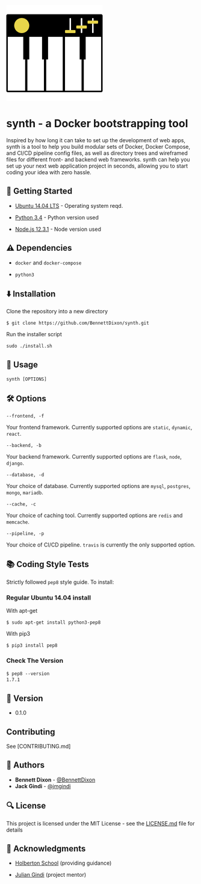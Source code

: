 ![synth logo](assets/synth_logo.png)

# synth - a Docker bootstrapping tool

Inspired by how long it can take to set up the development of web apps, synth is a tool to help you build modular sets of Docker, Docker Compose, and CI/CD pipeline config files, as well as directory trees and wireframed files for different front- and backend web frameworks. synth can help you set up your next web application project in seconds, allowing you to start coding your idea with zero hassle.

## :running: Getting Started

* [Ubuntu 14.04 LTS](http://releases.ubuntu.com/14.04/) - Operating system reqd.

* [Python 3.4](https://www.python.org/downloads/release/python-340/) - Python version used

* [Node.js 12.3.1](https://nodejs.org/en/download/current/) - Node version used

## :warning: Dependencies

* `docker` and `docker-compose`

* `python3`

## :arrow_down: Installation

Clone the repository into a new directory

```
$ git clone https://github.com/BennettDixon/synth.git
```

Run the installer script

```
sudo ./install.sh
```

## :triangular_flag_on_post: Usage

```
synth [OPTIONS]
```

## :hammer_and_wrench: Options

```
--frontend, -f
```

Your frontend framework. Currently supported options are `static`, `dynamic`, `react`.

```
--backend, -b
```

Your backend framework. Currently supported options are `flask`, `node`, `django`.

```
--database, -d
```

Your choice of database. Currently supported options are `mysql`, `postgres`, `mongo`, `mariadb`.

```
--cache, -c
```

Your choice of caching tool. Currently supported options are `redis` and `memcache`.

```
--pipeline, -p
```

Your choice of CI/CD pipeline. `travis` is currently the only supported option.

## :books: Coding Style Tests

Strictly followed `pep8` style guide. To install:

### Regular Ubuntu 14.04 install

With apt-get

```
$ sudo apt-get install python3-pep8
```

With pip3

```
$ pip3 install pep8
```

### Check The Version

```
$ pep8 --version
1.7.1
```

## :pencil: Version

* 0.1.0

## Contributing

See [CONTRIBUTING.md]

## :blue_book: Authors
* **Bennett Dixon** - [@BennettDixon](https://github.com/BennettDixon)
* **Jack Gindi** - [@jmgindi](https://github.com/jmgindi)

## :mag: License

This project is licensed under the MIT License - see the [LICENSE.md](LICENSE.md) file for details

## :mega: Acknowledgments

* [Holberton School](https://github.com/holbertonschool) (providing guidance)

* [Julian Gindi](https://github.com/JulianGindi) (project mentor)
